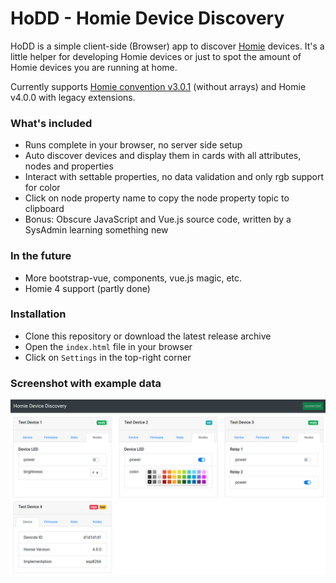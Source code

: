 # HoDD - Homie Device Discovery

HoDD is a simple client-side (Browser) app to discover [Homie](https://homieiot.github.io) devices. It's a little helper for developing Homie devices or just to spot the amount of Homie devices you are running at home.

Currently supports [Homie convention v3.0.1](https://github.com/homieiot/convention/releases/tag/v3.0.1) (without arrays) and Homie v4.0.0 with legacy extensions.


### What's included

* Runs complete in your browser, no server side setup
* Auto discover devices and display them in cards with all attributes, nodes and properties
* Interact with settable properties, no data validation and only rgb support for color
* Click on node property name to copy the node property topic to clipboard
* Bonus: Obscure JavaScript and Vue.js source code, written by a SysAdmin learning something new


### In the future

* More bootstrap-vue, components, vue.js magic, etc.
* Homie 4 support (partly done)


### Installation

* Clone this repository or download the latest release archive
* Open the `index.html` file in your browser
* Click on `Settings` in the top-right corner


### Screenshot with example data

![HoDD Screenshot](img/hodd.png)
